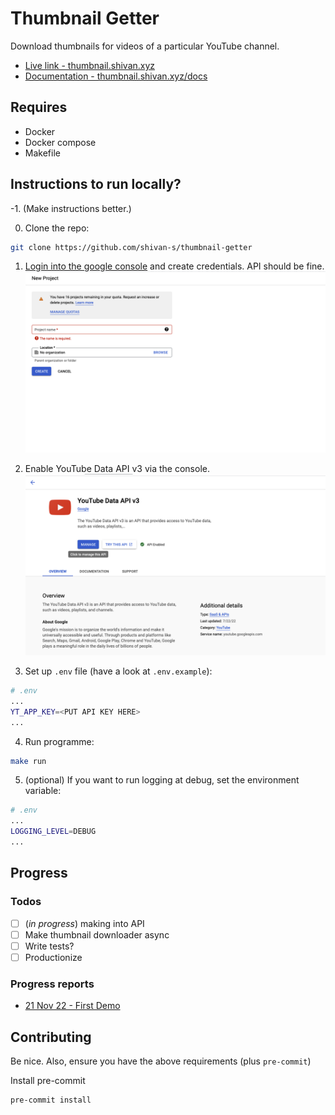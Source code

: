 # Thumbnail Getter

Download thumbnails for videos of a particular YouTube channel.

- [Live link - thumbnail.shivan.xyz](https://thumbnail.shivan.xyz)
- [Documentation - thumbnail.shivan.xyz/docs](https://thumbnail.shivan.xyz/docs)

## Requires

- Docker
- Docker compose
- Makefile

## Instructions to run locally?

-1. (Make instructions better.)

0. Clone the repo:

```sh
git clone https://github.com/shivan-s/thumbnail-getter
```

1. [Login into the google console](https://console.cloud.google.com/) and create credentials. API should be fine.
   ![auth](./docs/authentication.png)

2. Enable YouTube Data API v3 via the console.
   ![enable](./docs/enable-api.png)

3. Set up `.env` file (have a look at `.env.example`):

```sh
# .env
...
YT_APP_KEY=<PUT API KEY HERE>
...
```

4. Run programme:

```bash
make run
```

5. (optional) If you want to run logging at debug, set the environment variable:

```sh
# .env
...
LOGGING_LEVEL=DEBUG
...
```

## Progress

### Todos

- [ ] (_in progress_) making into API
- [ ] Make thumbnail downloader async
- [ ] Write tests?
- [ ] Productionize

### Progress reports

- [21 Nov 22 - First Demo](https://youtu.be/YDUGIXwCZDg)

## Contributing

Be nice. Also, ensure you have the above requirements (plus `pre-commit`)

Install pre-commit

```
pre-commit install
```
